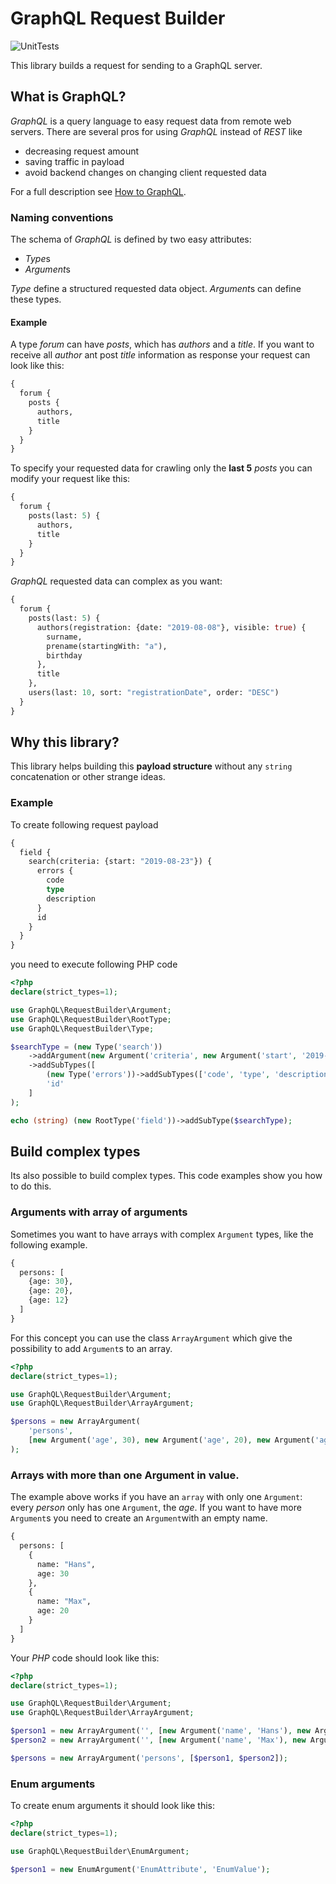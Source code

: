 # GraphQL Request Builder
![UnitTests](https://github.com/dpauli/php-graphql-request-builder/actions/workflows/phpunit.yml/badge.svg)

This library builds a request for sending to a GraphQL server.

## What is GraphQL?
*GraphQL* is a query language to easy request data from remote web servers. There are several pros for using *GraphQL*
instead of *REST* like

- decreasing request amount
- saving traffic in payload
- avoid backend changes on changing client requested data

For a full description see [How to GraphQL](https://www.howtographql.com/).

### Naming conventions
The schema of *GraphQL* is defined by two easy attributes:

- *Type*s
- *Argument*s

*Type* define a structured requested data object. *Argument*s can define these types.

#### Example
A type *forum* can have *posts*, which has *authors* and a *title*. If you want to receive all *author* ant post *title*
information as response your request can look like this:

```graphql
{
  forum {
    posts {
      authors,
      title
    }
  }
}
```

To specify your requested data for crawling only the **last 5** *posts* you can modify your request like this:

```graphql
{
  forum {
    posts(last: 5) {
      authors,
      title
    }
  }
}
```

*GraphQL* requested data can complex as you want:

```graphql
{
  forum {
    posts(last: 5) {
      authors(registration: {date: "2019-08-08"}, visible: true) {
        surname,
        prename(startingWith: "a"),
        birthday
      },
      title
    },
    users(last: 10, sort: "registrationDate", order: "DESC")
  }
}
```

## Why this library?
This library helps building this **payload structure** without any `string` concatenation or other strange ideas.

### Example
To create following request payload
```graphql
{
  field {
    search(criteria: {start: "2019-08-23"}) {
      errors {
        code
        type
        description
      }
      id
    }
  }
}
```

you need to execute following PHP code
```php
<?php
declare(strict_types=1);

use GraphQL\RequestBuilder\Argument;
use GraphQL\RequestBuilder\RootType;
use GraphQL\RequestBuilder\Type;

$searchType = (new Type('search'))
    ->addArgument(new Argument('criteria', new Argument('start', '2019-08-23')))
    ->addSubTypes([
        (new Type('errors'))->addSubTypes(['code', 'type', 'description']),
        'id'
    ]
);

echo (string) (new RootType('field'))->addSubType($searchType);
```

## Build complex types

Its also possible to build complex types. This code examples show you how to do this.

### Arguments with array of arguments

Sometimes you want to have arrays with complex `Argument` types, like the following example.

```graphql
{
  persons: [
    {age: 30},
    {age: 20},
    {age: 12}
  ]
}
``` 

For this concept you can use the class `ArrayArgument` which give the possibility to add `Argument`s to an array.

```php
<?php
declare(strict_types=1);

use GraphQL\RequestBuilder\Argument;
use GraphQL\RequestBuilder\ArrayArgument;

$persons = new ArrayArgument(
    'persons',
    [new Argument('age', 30), new Argument('age', 20), new Argument('age', 12)]
);
```

### Arrays with more than one Argument in value.

The example above works if you have an `array` with only one `Argument`: every *person* only has one `Argument`, the
*age*. If you want to have more `Argument`s you need to create an `Argument`with an empty name. 

```graphql
{
  persons: [
    {
      name: "Hans",
      age: 30
    },
    {
      name: "Max",
      age: 20
    }
  ]
}
```

Your *PHP* code should look like this:
```php
<?php
declare(strict_types=1);

use GraphQL\RequestBuilder\Argument;
use GraphQL\RequestBuilder\ArrayArgument;

$person1 = new ArrayArgument('', [new Argument('name', 'Hans'), new Argument('age', 30)]);
$person2 = new ArrayArgument('', [new Argument('name', 'Max'), new Argument('age', 20)]);

$persons = new ArrayArgument('persons', [$person1, $person2]);
```

### Enum arguments
To create enum arguments it should look like this:

```php
<?php
declare(strict_types=1);

use GraphQL\RequestBuilder\EnumArgument;

$person1 = new EnumArgument('EnumAttribute', 'EnumValue');
```
